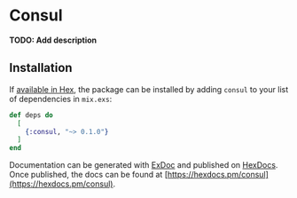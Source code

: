 # Consul

**TODO: Add description**

## Installation

If [available in Hex](https://hex.pm/docs/publish), the package can be installed
by adding `consul` to your list of dependencies in `mix.exs`:

```elixir
def deps do
  [
    {:consul, "~> 0.1.0"}
  ]
end
```

Documentation can be generated with [ExDoc](https://github.com/elixir-lang/ex_doc)
and published on [HexDocs](https://hexdocs.pm). Once published, the docs can
be found at [https://hexdocs.pm/consul](https://hexdocs.pm/consul).

